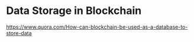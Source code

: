 # Data Storage in Blockchain
https://www.quora.com/How-can-blockchain-be-used-as-a-database-to-store-data <br>
